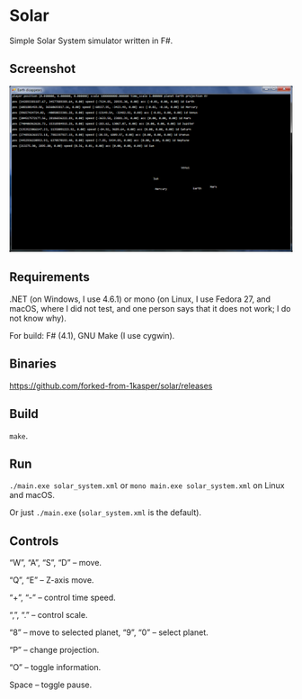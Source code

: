 # Solar

Simple Solar System simulator written in F#.

## Screenshot

![Screenshot](screenshot.png)

## Requirements

.NET (on Windows, I use 4.6.1) or mono (on Linux, I use Fedora 27, and macOS, where I did not test, and one person says that it does not work; I do not know why).

For build: F# (4.1), GNU Make (I use cygwin).

## Binaries

https://github.com/forked-from-1kasper/solar/releases

## Build

`make`.

## Run

`./main.exe solar_system.xml` or `mono main.exe solar_system.xml` on Linux and macOS.

Or just `./main.exe` (`solar_system.xml` is the default).

## Controls

“W”, “A”, “S”, “D” – move.

“Q”, “E” – Z-axis move.

“+”, “-” – control time speed.

“,”, “.” – control scale.

“8” – move to selected planet, “9”, “0” – select planet.

“P” – change projection.

“O” – toggle information.

Space – toggle pause.
